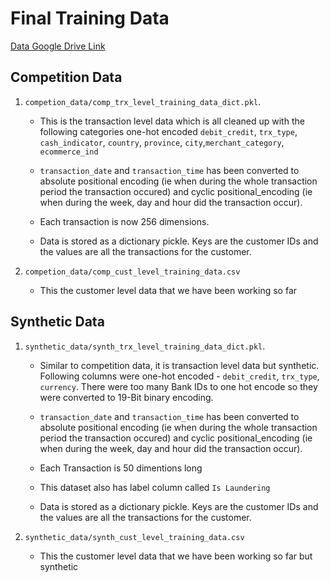 # Final Training Data
[Data Google Drive Link](https://drive.google.com/drive/folders/1041G9YLmHWgw0cwV-kyW7UesygWT4-fJ?usp=sharing)
## Competition Data 
1. `competion_data/comp_trx_level_training_data_dict.pkl`. <br>
    
    - This is the transaction level data which is all cleaned up with the following categories one-hot encoded `debit_credit`, `trx_type`, `cash_indicator`, `country`, `province`, `city`,`merchant_category`, `ecommerce_ind`<br> 
    
    - `transaction_date`  and `transaction_time` has been converted to absolute positional encoding (ie when during the whole transaction period the transaction occured) and cyclic positional_encoding (ie when during the week, day and hour did the transaction occur).
    - Each transaction is now 256 dimensions. 
    - Data is stored as a dictionary pickle. Keys are the customer IDs and the values are all the transactions for the customer. 

2. `competion_data/comp_cust_level_training_data.csv` <br>

    - This the customer level data that we have been working so far

## Synthetic Data
1. `synthetic_data/synth_trx_level_training_data_dict.pkl`. <br>
    
    - Similar to competition data, it is transaction level data but synthetic. Following columns were one-hot encoded - `debit_credit`, `trx_type`, `currency`. There were too many Bank IDs to one hot encode so they were converted to 19-Bit binary encoding.

    - `transaction_date`  and `transaction_time` has been converted to absolute positional encoding (ie when during the whole transaction period the transaction occured) and cyclic positional_encoding (ie when during the week, day and hour did the transaction occur).
    - Each Transaction is 50 dimentions long
    - This dataset also has label column called `Is Laundering`
    - Data is stored as a dictionary pickle. Keys are the customer IDs and the values are all the transactions for the customer.

2. `synthetic_data/synth_cust_level_training_data.csv` <br>

    - This the customer level data that we have been working so far but synthetic